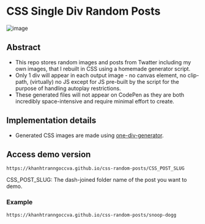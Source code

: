 # CSS Single Div Random Posts

![image](https://github.com/khanhtranngoccva/css-random-posts/assets/61155608/f881e70b-a4e6-46c3-85c0-dd738a43199d)

## Abstract

- This repo stores random images and posts from Twatter including my own images, that I rebuilt in CSS using a homemade
  generator script.
- Only 1 div will appear in each output image - no canvas element, no clip-path, (virtually) no JS except for JS pre-built by the script for the purpose of handling autoplay restrictions.
- These generated files will not appear on CodePen as they are both incredibly space-intensive and require minimal effort to create.

## Implementation details
- Generated CSS images are made using <a href="https://github.com/khanhtranngoccva/one-div-generator">one-div-generator</a>.

## Access demo version

```
https://khanhtranngoccva.github.io/css-random-posts/CSS_POST_SLUG
```

CSS_POST_SLUG: The dash-joined folder name of the post you want to demo.

### Example

```
https://khanhtranngoccva.github.io/css-random-posts/snoop-dogg
```
